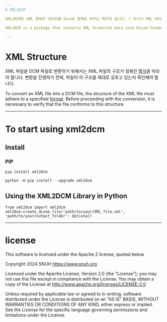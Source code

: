 ```yaml
---
# XML2DCM

XML2DCM은 XML 형태의 데이터를 Dicom 형태로 바꾸는 패키지 입니다. ( 여기서 XML 데이터는 ECG 데이터를 담고 있습니다. )

XML2DCM is a package that converts XML formatted data into Dicom format. ( the XML data contains ECG information. )

---
```


# XML Structure

XML 파일을 DCM 파일로 변환하기 위해서는 XML 파일의 구조가 정해진 [형식](https://github.com/SeungHoJUN/XML2DCM/blob/main/xml_format.txt)을 따라야 합니다. 변환을 진행하기 전에, 파일이 이 구조를 제대로 갖추고 있는지 확인해야 합니다.

To convert an XML file into a DCM file, the structure of the XML file must adhere to a specified [format](https://github.com/SeungHoJUN/XML2DCM/blob/main/xml_format.txt). Before proceeding with the conversion, it is necessary to verify that the file conforms to this structure.

---

# To start using xml2dcm

## Install

### PIP
```
pip install xml2dcm
```

```
python -m pip install --upgrade xml2dcm
```


## Using the XML2DCM Library in Python
```
from xml2dcm import xml2dcm
xml2dcm.create_dicom_file('path/to/your/XML_file.xml', 'path/to/your/output_folder': Optional)
```

---

# license

This software is licensed under the Apache 2 license, quoted below

Copyright 2024 SNUH https://www.snuh.org

Licensed under the Apache License, Version 2.0 (the "License"); you may not use this file except in compliance with the License. You may obtain a copy of the License at http://www.apache.org/licenses/LICENSE-2.0

Unless required by applicable law or agreed to in writing, software distributed under the License is distributed on an "AS IS" BASIS, WITHOUT WARRANTIES OR CONDITIONS OF ANY KIND, either express or implied. See the License for the specific language governing permissions and limitations under the License.
